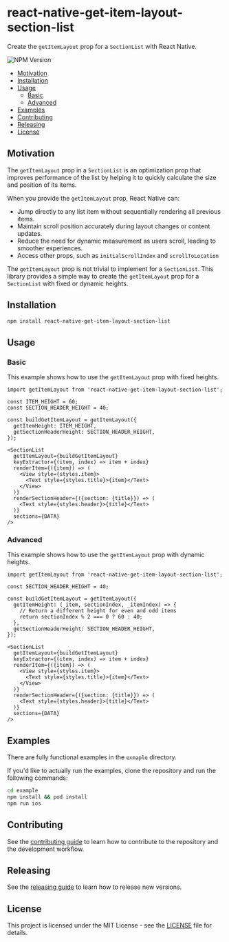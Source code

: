 # react-native-get-item-layout-section-list

Create the `getItemLayout` prop for a `SectionList` with React Native.

![NPM Version](https://img.shields.io/npm/v/react-native-get-item-layout-section-list?registry_uri=https%3A%2F%2Fregistry.npmjs.org&logo=npm)

* [Motivation](#motivation)
* [Installation](#installation)
* [Usage](#usage)
  * [Basic](#basic)
  * [Advanced](#advanced)
* [Examples](#examples)
* [Contributing](#contributing)
* [Releasing](#releasing)
* [License](#license)
  
## Motivation
The `getItemLayout` prop in a `SectionList` is an optimization prop that improves performance of the list by helping it to quickly calculate the size and position of its items.

When you provide the `getItemLayout` prop, React Native can:

* Jump directly to any list item without sequentially rendering all previous items.
* Maintain scroll position accurately during layout changes or content updates.
* Reduce the need for dynamic measurement as users scroll, leading to smoother experiences.
* Access other props, such as `initialScrollIndex` and `scrollToLocation`

The `getItemLayout` prop is not trivial to implement for a `SectionList`. This library provides a simple way to create the `getItemLayout` prop for a `SectionList` with fixed or dynamic heights.

## Installation

```sh
npm install react-native-get-item-layout-section-list
```

## Usage

### Basic
This example shows how to use the `getItemLayout` prop with fixed heights.

```tsx
import getItemLayout from 'react-native-get-item-layout-section-list';

const ITEM_HEIGHT = 60;
const SECTION_HEADER_HEIGHT = 40;

const buildGetItemLayout = getItemLayout({
  getItemHeight: ITEM_HEIGHT,
  getSectionHeaderHeight: SECTION_HEADER_HEIGHT,
});

<SectionList
  getItemLayout={buildGetItemLayout} 
  keyExtractor={(item, index) => item + index} 
  renderItem={({item}) => (
    <View style={styles.item}>
      <Text style={styles.title}>{item}</Text>
    </View>
  )} 
  renderSectionHeader={({section: {title}}) => (
    <Text style={styles.header}>{title}</Text>
  )} 
  sections={DATA}
/>
```

### Advanced
This example shows how to use the `getItemLayout` prop with dynamic heights.

```tsx
import getItemLayout from 'react-native-get-item-layout-section-list';

const SECTION_HEADER_HEIGHT = 40;

const buildGetItemLayout = getItemLayout({
  getItemHeight: (_item, sectionIndex, _itemIndex) => {
    // Return a different height for even and odd items
    return sectionIndex % 2 === 0 ? 60 : 40;
  },
  getSectionHeaderHeight: SECTION_HEADER_HEIGHT,
});

<SectionList
  getItemLayout={buildGetItemLayout}
  keyExtractor={(item, index) => item + index}
  renderItem={({item}) => (
    <View style={styles.item}>
      <Text style={styles.title}>{item}</Text>
    </View>
  )}
  renderSectionHeader={({section: {title}}) => (
    <Text style={styles.header}>{title}</Text>
  )}
  sections={DATA}
/>
````

## Examples
There are fully functional examples in the `exmaple` directory.

If you'd like to actually run the examples, clone the repository and run the following commands:

```sh
cd example
npm install && pod install
npm run ios
```

## Contributing
See the [contributing guide](CONTRIBUTING.md) to learn how to contribute to the repository and the development workflow.

## Releasing
See the [releasing guide](RELEASING.md) to learn how to release new versions.

## License
This project is licensed under the MIT License - see the [LICENSE](LICENSE) file for details.
